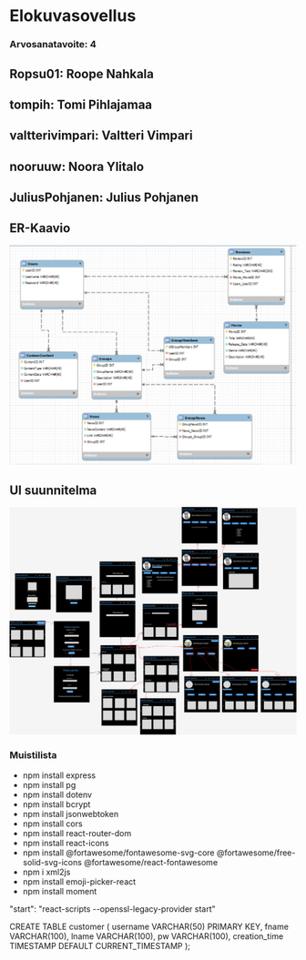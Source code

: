 # Elokuvasovellus

### Arvosanatavoite: 4

## Ropsu01: Roope Nahkala

## tompih: Tomi Pihlajamaa

## valtterivimpari: Valtteri Vimpari

## nooruuw: Noora Ylitalo

## JuliusPohjanen: Julius Pohjanen

## ER-Kaavio
![ER-Kaavio](https://github.com/TVT22-10/Elokuvasovellus/blob/main/diagrams/er-kaavio.png)

## UI suunnitelma
![UI-suunnitelma](https://github.com/TVT22-10/Elokuvasovellus/blob/main/diagrams/UI-suunnitelma.png)

### Muistilista 
- npm install express
- npm install pg
- npm install dotenv 
- npm install bcrypt
- npm install jsonwebtoken
- npm install cors
- npm install react-router-dom
- npm install react-icons
- npm install @fortawesome/fontawesome-svg-core @fortawesome/free-solid-svg-icons @fortawesome/react-fontawesome
- npm i xml2js
- npm install emoji-picker-react   
- npm install moment



"start": "react-scripts --openssl-legacy-provider start"


CREATE TABLE customer (
    username VARCHAR(50) PRIMARY KEY,
    fname VARCHAR(100),
    lname VARCHAR(100),
    pw VARCHAR(100),
    creation_time TIMESTAMP DEFAULT CURRENT_TIMESTAMP
);
